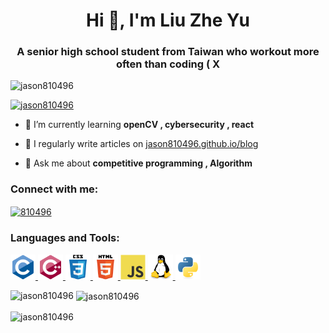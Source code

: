 <h1 align="center">Hi 👋, I'm Liu Zhe Yu</h1>
<h3 align="center">A senior high school student from Taiwan who workout more often than coding ( X</h3>

<p align="left"> <img src="https://komarev.com/ghpvc/?username=jason810496&label=Profile%20views&color=0e75b6&style=flat" alt="jason810496" /> </p>

<p align="left"> <a href="https://github.com/ryo-ma/github-profile-trophy"><img src="https://github-profile-trophy.vercel.app/?username=jason810496" alt="jason810496" /></a> </p>

- 🌱 I’m currently learning **openCV , cybersecurity , react**

- 📝 I regularly write articles on [jason810496.github.io/blog](jason810496.github.io/blog)

- 💬 Ask me about **competitive programming , Algorithm**

<h3 align="left">Connect with me:</h3>
<p align="left">
<a href="https://www.leetcode.com/810496" target="blank"><img align="center" src="https://raw.githubusercontent.com/rahuldkjain/github-profile-readme-generator/master/src/images/icons/Social/leet-code.svg" alt="810496" height="30" width="40" /></a>
</p>

<h3 align="left">Languages and Tools:</h3>
<p align="left"> <a href="https://www.cprogramming.com/" target="_blank" rel="noreferrer"> <img src="https://raw.githubusercontent.com/devicons/devicon/master/icons/c/c-original.svg" alt="c" width="40" height="40"/> </a> <a href="https://www.w3schools.com/cpp/" target="_blank" rel="noreferrer"> <img src="https://raw.githubusercontent.com/devicons/devicon/master/icons/cplusplus/cplusplus-original.svg" alt="cplusplus" width="40" height="40"/> </a> <a href="https://www.w3schools.com/css/" target="_blank" rel="noreferrer"> <img src="https://raw.githubusercontent.com/devicons/devicon/master/icons/css3/css3-original-wordmark.svg" alt="css3" width="40" height="40"/> </a> <a href="https://www.w3.org/html/" target="_blank" rel="noreferrer"> <img src="https://raw.githubusercontent.com/devicons/devicon/master/icons/html5/html5-original-wordmark.svg" alt="html5" width="40" height="40"/> </a> <a href="https://developer.mozilla.org/en-US/docs/Web/JavaScript" target="_blank" rel="noreferrer"> <img src="https://raw.githubusercontent.com/devicons/devicon/master/icons/javascript/javascript-original.svg" alt="javascript" width="40" height="40"/> </a> <a href="https://www.linux.org/" target="_blank" rel="noreferrer"> <img src="https://raw.githubusercontent.com/devicons/devicon/master/icons/linux/linux-original.svg" alt="linux" width="40" height="40"/> </a> <a href="https://www.python.org" target="_blank" rel="noreferrer"> <img src="https://raw.githubusercontent.com/devicons/devicon/master/icons/python/python-original.svg" alt="python" width="40" height="40"/> </a> </p>

<p><img align="left" src="https://github-readme-stats.vercel.app/api/top-langs?username=jason810496&show_icons=true&locale=en&layout=compact" alt="jason810496" /></p>

<p>&nbsp;<img align="center" src="https://github-readme-stats.vercel.app/api?username=jason810496&show_icons=true&locale=en" alt="jason810496" /></p>

<p><img align="center" src="https://github-readme-streak-stats.herokuapp.com/?user=jason810496&" alt="jason810496" /></p>
